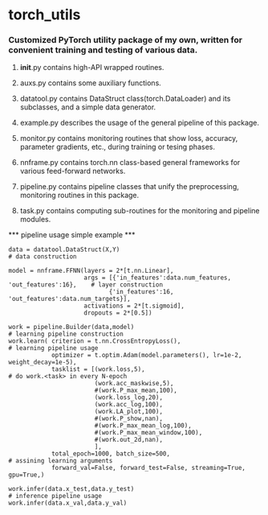# torch_utils

### Customized PyTorch utility package of my own, written for convenient training and testing of various data.

1. __init__.py contains high-API wrapped routines.

2. auxs.py contains some auxiliary functions.

3. datatool.py contains DataStruct class(torch.DataLoader) and its subclasses, and a simple data generator.

4. example.py describes the usage of the general pipeline of this package.

5. monitor.py contains monitoring routines that show loss, accuracy, parameter gradients, etc., during training or tesing phases.

6. nnframe.py contains torch.nn class-based general frameworks for various feed-forward networks.

7. pipeline.py contains pipeline classes that unify the preprocessing, monitoring routines in this package.

8. task.py contains computing sub-routines for the monitoring and pipeline modules.


*** pipeline usage simple example ***

```
data = datatool.DataStruct(X,Y)                                                       # data construction

model = nnframe.FFNN(layers = 2*[t.nn.Linear],
                     args = [{'in_features':data.num_features, 'out_features':16},    # layer construction
                            {'in_features':16, 'out_features':data.num_targets}],
                     activations = 2*[t.sigmoid],
                     dropouts = 2*[0.5])

work = pipeline.Builder(data,model)                                                   # learning pipeline construction
work.learn( criterion = t.nn.CrossEntropyLoss(),                                      # learning pipeline usage
            optimizer = t.optim.Adam(model.parameters(), lr=1e-2, weight_decay=1e-5),
            tasklist = [(work.loss,5),                                                # do work.<task> in every N-epoch
                        (work.acc_maskwise,5),
                        #(work.P_max_mean,100),
                        (work.loss_log,20),
                        (work.acc_log,100),
                        (work.LA_plot,100),
                        #(work.P_show,nan),
                        #(work.P_max_mean_log,100),
                        #(work.P_max_mean_window,100),
                        #(work.out_2d,nan),
                        ],
            total_epoch=1000, batch_size=500,                                         # assining learning arguments
            forward_val=False, forward_test=False, streaming=True, gpu=True,)

work.infer(data.x_test,data.y_test)                                                   # inference pipeline usage
work.infer(data.x_val,data.y_val)
```
